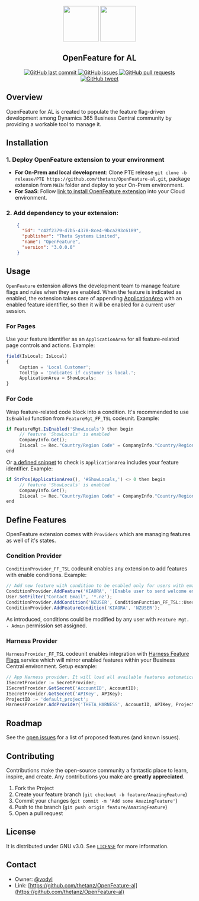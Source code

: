 <p align="center">
     <img src="https://www.svgrepo.com/download/391957/control-off-switch-toggle.svg" style="height: 6rem">
     <img src="https://www.svgrepo.com/download/391961/control-on-switch-toggle.svg" style="height: 6rem">
</p>
<h2 align="center">OpenFeature for AL</h2>
<p align="center">
     <a href="https://github.com/thetanz/OpenFeature-al/commits/master">
    <img src="https://img.shields.io/github/last-commit/thetanz/OpenFeature-al.svg?logo=github&logoColor=white"
         alt="GitHub last commit" />
    </a>
    <a href="https://github.com/thetanz/OpenFeature-al/issues">
    <img src="https://img.shields.io/github/issues-raw/thetanz/OpenFeature-al.svg?logo=github&logoColor=white"
         alt="GitHub issues" />
    </a>
    <a href="https://github.com/thetanz/OpenFeature-al/pulls">
    <img src="https://img.shields.io/github/issues-pr-raw/thetanz/OpenFeature-al.svg?logo=github&logoColor=white"
         alt="GitHub pull requests" />
    </a>
    <a href="https://twitter.com/intent/tweet?text=Try Feature Flags for AL:&url=https%3A%2F%2Fgithub.com%2Fthetanz%2FOpenFeature-al">
    <img src="https://img.shields.io/twitter/url/https/github.com/thetanz/OpenFeature-al.svg?logo=twitter"
         alt="GitHub tweet" />
    </a>
</p>

## Overview
OpenFeature for AL is created to populate the feature flag-driven development among Dynamics 365 Business Central community by providing a workable tool to manage it.
## Installation
### 1. Deploy OpenFeature extension to your environment
- **For On-Prem and local development**: Clone PTE release `git clone -b release/PTE https://github.com/thetanz/OpenFeature-al.git`, package extension from `MAIN` folder and deploy to your On-Prem environment.
- **For SaaS**: Follow [link to install OpenFeature extension]() into your Cloud environment.
### 2. Add dependency to your extension:
```json
    {
      "id": "c42f2379-d7b5-4378-8ce4-9bca293c6189",
      "publisher": "Theta Systems Limited",
      "name": "OpenFeature",
      "version": "3.0.0.0"
    }
```
## Usage
`OpenFeature` extension allows the development team to manage feature flags and rules when they are enabled. When the feature is indicated as enabled, the extension takes care of appending [ApplicationArea](https://docs.microsoft.com/en-us/dynamics365/business-central/dev-itpro/developer/properties/devenv-applicationarea-property) with an enabled feature identifier, so then it will be enabled for a current user session. 
### For Pages
Use your feature identifier as an `ApplicationArea` for all feature-related page controls and actions. Example: 
```javascript
field(IsLocal; IsLocal)
{
     Caption = 'Local Customer';
     ToolTip = 'Indicates if customer is local.';
     ApplicationArea = ShowLocals;
}
```
### For Code
Wrap feature-related code block into a condition. It's recommended to use `IsEnabled` function from `FeatureMgt_FF_TSL` codeunit. Example: 
```javascript
if FeatureMgt.IsEnabled('ShowLocals') then begin
     // feature 'ShowLocals' is enabled
     CompanyInfo.Get();
     IsLocal := Rec."Country/Region Code" = CompanyInfo."Country/Region Code";
end
```
Or [a defined snippet](EXAMPLE/.vscode/al.code-snippets) to check is `ApplicationArea` includes your feature identifier. Example:
```javascript
if StrPos(ApplicationArea(), '#ShowLocals,') <> 0 then begin
     // feature 'ShowLocals' is enabled
     CompanyInfo.Get();
     IsLocal := Rec."Country/Region Code" = CompanyInfo."Country/Region Code";
end
```
## Define Features
OpenFeature extension comes with `Providers` which are managing features as well of it's states.
### Condition Provider
`ConditionProvider_FF_TSL` codeunit enables any extension to add features with enable conditions. Example: 
```javascript
// Add new feature with condition to be enabled only for users with email ending with '.nz'.
ConditionProvider.AddFeature('KIAORA', '[Enable user to send welcome email to New Zealand customer](https://feedback.365extensions.com/bc/p/unable-to-delete-company)');
User.SetFilter("Contact Email", '*.nz');
ConditionProvider.AddCondition('NZUSER', ConditionFunction_FF_TSL::UserFilter, User.GetView());
ConditionProvider.AddFeatureCondition('KIAORA', 'NZUSER');
```
As introduced, conditions could be modified by any user with `Feature Mgt. - Admin` permission set assigned.
### Harness Provider
`HarnessProvider_FF_TSL` codeunit enables integration with [Harness Feature Flags]() service which will mirror enabled features within your Business Central environment. Setup example:
```javascript
// App Harness provider. It will load all available features automatically.
ISecretProvider := SecretProvider;
ISecretProvider.GetSecret('AccountID', AccountID);
ISecretProvider.GetSecret('APIKey', APIKey);
ProjectID := 'default_project';
HarnessProvider.AddProvider('THETA_HARNESS', AccountID, APIKey, ProjectID, HarnessEnvironmentMatch_FF_TSL::EnvironmentType);
```
## Roadmap
See the [open issues](https://github.com/thetanz/OpenFeature-al/issues) for a list of proposed features (and known issues).
## Contributing
Contributions make the open-source community a fantastic place to learn, inspire, and create. Any contributions you make are **greatly appreciated**.
1. Fork the Project
2. Create your feature branch (`git checkout -b feature/AmazingFeature`)
3. Commit your changes (`git commit -m 'Add some AmazingFeature'`)
4. Push to the branch (`git push origin feature/AmazingFeature`)
5. Open a pull request
## License
It is distributed under GNU v3.0. See [`LICENSE`](LICENSE) for more information.
## Contact
- Owner: [@vodyl](https://twitter.com/vodyl)
- Link: [https://github.com/thetanz/OpenFeature-al](https://github.com/thetanz/OpenFeature-al)
